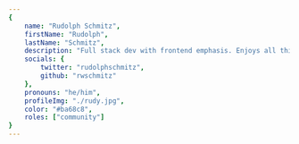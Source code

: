 ```yaml
---
{
	name: "Rudolph Schmitz",
	firstName: "Rudolph",
	lastName: "Schmitz",
	description: "Full stack dev with frontend emphasis. Enjoys all things Typescript, soccer, and my mom is the best.",
	socials: {
		twitter: "rudolphschmitz",
		github: "rwschmitz"
	},
	pronouns: "he/him",
	profileImg: "./rudy.jpg",
	color: "#ba68c8",
	roles: ["community"]
}
---
```


